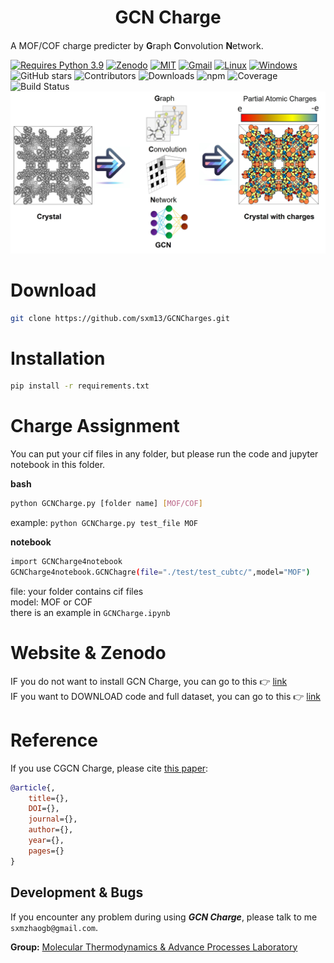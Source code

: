 <h1 align="center">GCN Charge</h1>

<h4 align="center">

</h4>              

A MOF/COF charge predicter by **G**raph **C**onvolution **N**etwork.                           

[![Requires Python 3.9](https://img.shields.io/badge/Python-3.9-blue.svg?logo=python&logoColor=white)](https://python.org/downloads) [![Zenodo](https://img.shields.io/badge/DOI-10.5281%2Fzenodo.123456-blue)](https://doi.org/10.5281/zenodo.123456)  [![MIT](https://img.shields.io/badge/License-MIT-blue.svg)](https://github.com/sxm13/GCNCharges/LICENSE.txt) [![Gmail](https://img.shields.io/badge/Gmail-D14836?style=for-the-badge&logo=gmail&logoColor=white)](mailto:sxmzhaogb@gmail.com) [![Linux](https://img.shields.io/badge/Linux-FCC624?style=for-the-badge&logo=linux&logoColor=black)]() [![Windows](https://img.shields.io/badge/Windows-0078D6?style=for-the-badge&logo=windows&logoColor=white)]()                         
![GitHub stars](https://img.shields.io/github/stars/sxm13/REPOSITORY.svg?style=social) ![Contributors](https://img.shields.io/github/contributors/sxm13/REPOSITORY.svg) ![Downloads](https://img.shields.io/npm/dw/GCNCharges.svg) ![npm](https://img.shields.io/npm/v/GCNCharges.svg) ![Coverage](https://img.shields.io/codecov/c/github/sxm13/REPOSITORY.svg) ![Build Status](https://img.shields.io/travis/com/sxm13/REPOSITORY/master.svg)
![Logo](/figs/toc.jpg)              

# Download

```sh
git clone https://github.com/sxm13/GCNCharges.git
```   

# Installation

```sh
pip install -r requirements.txt
```

# Charge Assignment               
You can put your cif files in any folder, but please run the code and jupyter notebook in this folder.                

**bash**
```sh
python GCNCharge.py [folder name] [MOF/COF]
```
example: ```python GCNCharge.py test_file MOF```

**notebook**
```sh
import GCNCharge4notebook
GCNCharge4notebook.GCNChagre(file="./test/test_cubtc/",model="MOF")
```
file: your folder contains cif files                               
model: MOF or COF                                                   
there is an example in ```GCNCharge.ipynb```

# Website & Zenodo
IF you do not want to install GCN Charge, you can go to this :point_right: [link](https://gcn-charge-predicter-mtap.streamlit.app/)       
IF you want to DOWNLOAD code and full dataset, you can go to this :point_right: [link](https://zenodo.org/records/)             

# Reference
If you use CGCN Charge, please cite [this paper]():
```bib
@article{,
    title={},
    DOI={},
    journal={},
    author={},
    year={},
    pages={}
}
```

## Development & Bugs

 If you encounter any problem during using ***GCN Charge***, please talk to me ```sxmzhaogb@gmail.com```.                            

 
**Group:**   [Molecular Thermodynamics & Advance Processes Laboratory](https://sites.google.com/view/mtap-lab/home?authuser=0)                                
